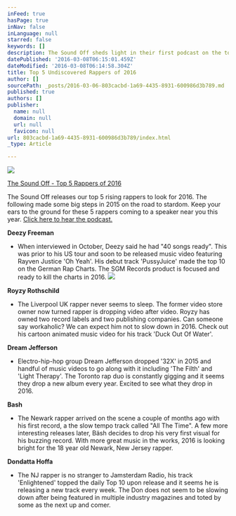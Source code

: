 ```yaml
---
inFeed: true
hasPage: true
inNav: false
inLanguage: null
starred: false
keywords: []
description: The Sound Off sheds light in their first podcast on the top 5 rappers to look for in 2016.
datePublished: '2016-03-08T06:15:01.459Z'
dateModified: '2016-03-08T06:14:58.304Z'
title: Top 5 Undiscovered Rappers of 2016
author: []
sourcePath: _posts/2016-03-06-803cacbd-1a69-4435-8931-600986d3b789.md
published: true
authors: []
publisher:
  name: null
  domain: null
  url: null
  favicon: null
url: 803cacbd-1a69-4435-8931-600986d3b789/index.html
_type: Article

---
```

![](https://s3-us-west-2.amazonaws.com/the-grid-img/p/c930606f1d4e6f7500219c45bc2cce5818cc37a9.jpg)

[The Sound Off - Top 5 Rappers of 2016][0]

The Sound Off releases our top 5 rising rappers to look for 2016\. The following made some big steps in 2015 on the road to stardom. Keep your ears to the ground for these 5 rappers coming to a speaker near you this year. [Click here to hear the podcast.][0]

**Deezy Freeman**

- When interviewed in October, Deezy said he had "40 songs ready". This was prior to his US tour and soon to be released music video featuring Rayven Justice 'Oh Yeah'. His debut track 'PussyJuice' made the top 10 on the German Rap Charts. The SGM Records product is focused and ready to kill the charts in 2016\.
![](https://the-grid-user-content.s3-us-west-2.amazonaws.com/d0290f24-5aae-4551-bf4e-15061fd963cd.jpg)

**Royzy Rothschild**

- The Liverpool UK rapper never seems to sleep. The former video store owner now turned rapper is dropping video after video. Royzy has owned two record labels and two publishing companies. Can someone say workaholic? We can expect him not to slow down in 2016\. Check out his cartoon animated music video for his track 'Duck Out Of Water'.

**Dream Jefferson**

- Electro-hip-hop group Dream Jefferson dropped '32X' in 2015 and handful of music videos to go along with it including 'The Filth' and 'Light Therapy'. The Toronto rap duo is constantly gigging and it seems they drop a new album every year. Excited to see what they drop in 2016\.

**Bash**

- The Newark rapper arrived on the scene a couple of months ago with his first record, a the slow tempo track called "All The Time". A few more interesting releases later, Bäsh decides to drop his very first visual for his buzzing record. With more great music in the works, 2016 is looking bright for the 18 year old Newark, New Jersey rapper.

**Dondatta Hoffa**

- The NJ rapper is no stranger to Jamsterdam Radio, his track 'Enlightened' topped the daily Top 10 upon release and it seems he is releasing a new track every week. The Don does not seem to be slowing down after being featured in multiple industry magazines and toted by some as the next up and comer.

[0]: https://soundcloud.com/soundofff/the-sound-off-episode-1